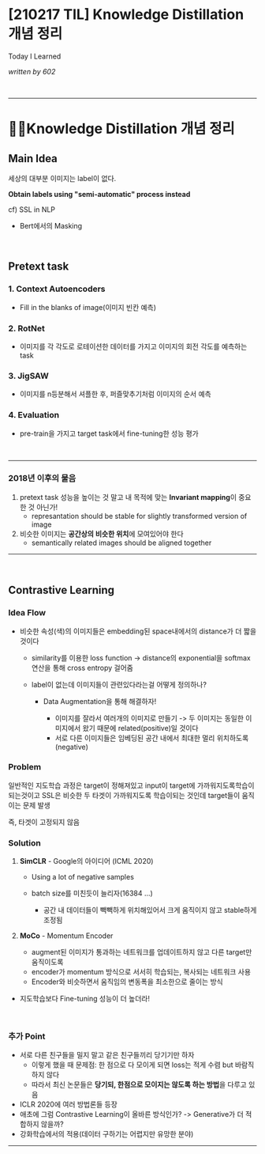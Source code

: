 # [210217 TIL] Knowledge Distillation 개념 정리

Today I Learned

_written by 602_

<br/>



---

# 👩‍💻Knowledge Distillation 개념 정리





## Main Idea

세상의 대부분 이미지는 label이 없다.

**Obtain labels using "semi-automatic" process instead**



cf) SSL in NLP

- Bert에서의 Masking

<br/>



## Pretext task



### 1. Context Autoencoders

- Fill in the blanks of image(이미지 빈칸 예측)

### 2. RotNet

- 이미지를 각 각도로 로테이션한 데이터를 가지고 이미지의 회전 각도를 예측하는 task

### 3. JigSAW

- 이미지를 n등분해서 셔플한 후, 퍼즐맞추기처럼 이미지의 순서 예측

### 4. Evaluation

- pre-train을 가지고 target task에서 fine-tuning한 성능 평가



<br/>



---



### 2018년 이후의 물음

1. pretext task 성능을 높이는 것 말고 내 목적에 맞는 **Invariant mapping**이 중요한 것 아닌가!
   - represantation should be stable for slightly transformed version of image
2. 비슷한 이미지는 **공간상의 비슷한 위치**에 모여있어야 한다
   - semantically related images should be aligned together



---



<br/>



## Contrastive Learning



### Idea Flow

- 비슷한 속성(색)의 이미지들은 embedding된 space내에서의 distance가 더 짧을 것이다

  - similarity를 이용한 loss function -> distance의 exponential을 softmax 연산을 통해 cross entropy 걸어줌

  - label이 없는데 이미지들이 관련있다라는걸 어떻게 정의하나?

    - Data Augmentation을 통해 해결하자!

      - 이미지를 잘라서 여러개의 이미지로 만들기 -> 두 이미지는 동일한 이미지에서 왔기 때문에 related(positive)일 것이다
      - 서로 다른 이미지들은 임베딩된 공간 내에서 최대한 멀리 위치하도록(negative)

      

### Problem

일반적인 지도학습 과정은 target이 정해져있고 input이 target에 가까워지도록학습이 되는것이고 SSL은 비슷한 두 타겟이 가까워지도록 학습이되는 것인데 target들이 움직이는 문제 발생

즉, 타겟이 고정되지 않음



### Solution

1. **SimCLR** - Google의 아이디어 (ICML 2020)

   - Using a lot of negative samples

   - batch size를 미친듯이 늘리자(16384 ...)
     - 공간 내 데이터들이 빽빽하게 위치해있어서 크게 움직이지 않고 stable하게 조정됨

2. **MoCo** - Momentum Encoder

   - augment된 이미지가 통과하는 네트워크를 업데이트하지 않고 다른 target만 움직이도록
   - encoder가 momentum 방식으로 서서히 학습되는, 복사되는 네트워크 사용
   - Encoder와 비슷하면서 움직임의 변동폭을 최소한으로 줄이는 방식

   

- 지도학습보다 Fine-tuning 성능이 더 높더라!

<br/>



### 추가 Point

- 서로 다른 친구들을 밀지 말고 같은 친구들끼리 당기기만 하자
  - 이렇게 했을 때 문제점: 한 점으로 다 모이게 되면 loss는 적게 수렴 but 바람직하지 않다
  - 따라서 최신 논문들은 **당기되, 한점으로 모이지는 않도록 하는 방법**을 다루고 있음
- ICLR 2020에 여러 방법론들 등장
- 애초에 그럼 Contrastive Learning이 올바른 방식인가? -> Generative가 더 적합하지 않을까?
- 강화학습에서의 적용(데이터 구하기는 어렵지만 유망한 분야)



---

